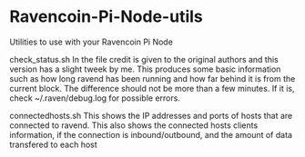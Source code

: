 # Ravencoin-Pi-Node-utils
Utilities to use with your Ravencoin Pi Node

check_status.sh
In the file credit is given to the original authors and this version has a slight tweek by me.
This produces some basic information such as how long ravend has been running and how far behind it is from the current block.
The difference should not be more than a few minutes. If it is, check ~/.raven/debug.log for possible errors.

connectedhosts.sh
This shows the IP addresses and ports of hosts that are connected to ravend. 
This also shows the connected hosts clients information, if the connection is inbound/outbound, and the amount of data transfered to each host
